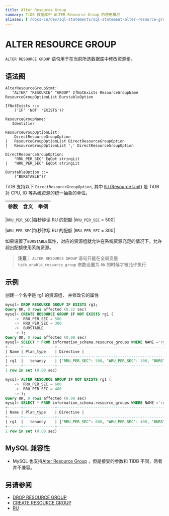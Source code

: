 ```yaml
---
title: Alter Resource Group
summary: TiDB 数据库中 ALTER Resource Group 的使用概况
aliases: ['/docs-cn/dev/sql-statements/sql-statement-alter-resource-group/','/docs-cn/dev/reference/sql/statements/alter-resource-group/']
---
```


# ALTER RESOURCE GROUP

`ALTER RESOURCE GROUP` 语句用于在当前所选数据库中修改资源组。

## 语法图

```ebnf+diagram
AlterResourceGroupStmt:
   "ALTER" "RESOURCE" "GROUP" IfNotExists ResourceGroupName ResourceGroupOptionList BurstableOption

IfNotExists ::=
    ('IF' 'NOT' 'EXISTS')?

ResourceGroupName:
   Identifier

ResourceGroupOptionList:
    DirectResourceGroupOption
|   ResourceGroupOptionList DirectResourceGroupOption
|   ResourceGroupOptionList ',' DirectResourceGroupOption

DirectResourceGroupOption:
    "RRU_PER_SEC" EqOpt stringLit
|   "WRU_PER_SEC" EqOpt stringLit

BurstableOption ::=
    ("BURSTABLE")?

```

TiDB 支持以下 `DirectResourceGroupOption`, 其中 [`RU` (Resource Unit)](/tidb-RU.md) 是 TiDB 对 CPU, IO 等系统资源的统一抽象的单位。

| 参数           |含义                                  |举例                      |
|----------------|--------------------------------------|----------------------------|

|`RRU_PER_SEC`|每秒钟读 RU 的配额                        |`RRU_PER_SEC` = 500|

|`WRU_PER_SEC`|每秒钟写 RU 的配额                        |`RRU_PER_SEC` = 300|

如果设置了`BURSTABLE`属性，对应的资源组就允许在系统资源充足的情况下，允许超出配额使用系统资源。

> **注意：**
> `ALTER RESOURCE GROUP` 语句只能在全局变量 `tidb_enable_resource_group` 参数设置为 `ON` 的时候才被允许执行

## 示例

创建一个名字是 rg1 的资源组， 并修改它的属性

```sql
mysql> DROP RESOURCE GROUP IF EXISTS rg1;
Query OK, 0 rows affected (0.22 sec)
mysql> CREATE RESOURCE GROUP IF NOT EXISTS rg1 (
    ->  RRU_PER_SEC = 500
    ->  RRU_PER_SEC = 300
    ->  BURSTABLE
    -> );
Query OK, 0 rows affected (0.08 sec)
mysql> SELECT * FROM information_schema.resource_groups WHERE NAME ='rg1';
+------+--------------+---------------------------------------------------------------+
| Name | Plan_type    | Directive | 
+------+--------------+---------------------------------------------------------------+
| rg1  |   tenancy    | {"RRU_PER_SEC": 500, "WRU_PER_SEC": 300, "BURSTABLE": true} |
+------+--------------+---------------------------------------------------------------+
1 row in set (0.00 sec)

mysql> ALTER RESOURCE GROUP IF NOT EXISTS rg1 (
    ->  RRU_PER_SEC = 600
    ->  RRU_PER_SEC = 400
    -> );
Query OK, 0 rows affected (0.09 sec)
mysql> SELECT * FROM information_schema.resource_groups WHERE NAME ='rg1';
+------+--------------+---------------------------------------------------------------+
| Name | Plan_type    | Directive | 
+------+--------------+---------------------------------------------------------------+
| rg1  |   tenancy    | {"RRU_PER_SEC": 600, "WRU_PER_SEC": 400, "BURSTABLE": false} |
+------+--------------+---------------------------------------------------------------+
1 row in set (0.00 sec)
```

## MySQL 兼容性

* MySQL 也支持[Alter Resource Group](https://dev.mysql.com/doc/refman/8.0/en/alter-resource-group.html) ，但是接受的参数和 TiDB 不同，两者并不兼容。

## 另请参阅

* [DROP RESOURCE GROUP](/sql-statements/sql-statement-drop-resource-group.md)
* [CREATE RESOURCE GROUP](/sql-statements/sql-statement-alter-resource-group.md)
* [RU](/tidb-RU.md)
